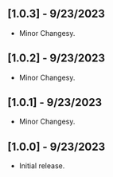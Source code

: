 ## [1.0.3] - 9/23/2023

* Minor Changesy.

## [1.0.2] - 9/23/2023

* Minor Changesy.

## [1.0.1] - 9/23/2023

* Minor Changesy.

## [1.0.0] - 9/23/2023

* Initial release.
